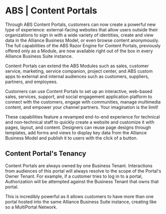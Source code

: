 # ABS | Content Portals

Through ABS Content Portals, customers can now create a powerful new type of experience: external-facing websites that allow users outside their organizations to sign in with a wide variety of identities, create and view data in the Alliance Business Model, or even browse content anonymously. The full capabilities of the ABS Razor Engine for Content Portals, previously offered only as a Module, are now available right out of the box in every Alliance Business Suite instance.

Content Portals can extend the ABS Modules such as sales, customer service, marketing, service companion, project center, and ABS custom apps to external and internal audiences such as customers, suppliers, partners, and employees. 

Customers can use Content Portals to set up an interactive, web-based sales, services, support, and social engagement application platform to connect with the customers, engage with communities, manage multimedia content, and empower your channel partners. Your imagination is the limit!

These capabilities feature a revamped end-to-end experience for technical and non-technical staff to quickly create a website and customize it with pages, layout, and content. Designers can reuse page designs through templates, add forms and views to display key data from the Alliance Business Model and publish it to users with the click of a button.

## Content Portal's Tenancy

Content Portals are always owned by one Business Tenant. Interactions from audiences of this portal will always resolve to the scope of the Portal's Owner Tenant. For example, if a customer tries to log in to a portal, Authorization will be attempted against the Business Tenant that owns that portal.

This is incredibly powerful as it allows customers to have more than one portal hosted into the same Alliance Business Suite instance, creating like so a MultiPortal Network.
